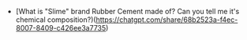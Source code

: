 - [What is "Slime" brand Rubber Cement made of? Can you tell me it's chemical composition?)(https://chatgpt.com/share/68b2523a-f4ec-8007-8409-c426ee3a7735)

